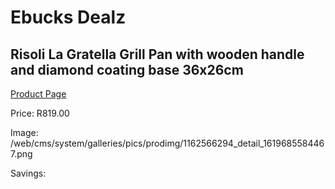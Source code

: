 
# Ebucks Dealz
## Risoli La Gratella Grill Pan with wooden handle and diamond coating base 36x26cm
[Product Page](https://www.ebucks.com/web/shop/productSelected.do?prodId=1162566294&catId=704983235)

Price: R819.00

Image: /web/cms/system/galleries/pics/prodimg/1162566294_detail_1619685584467.png

Savings: 


	